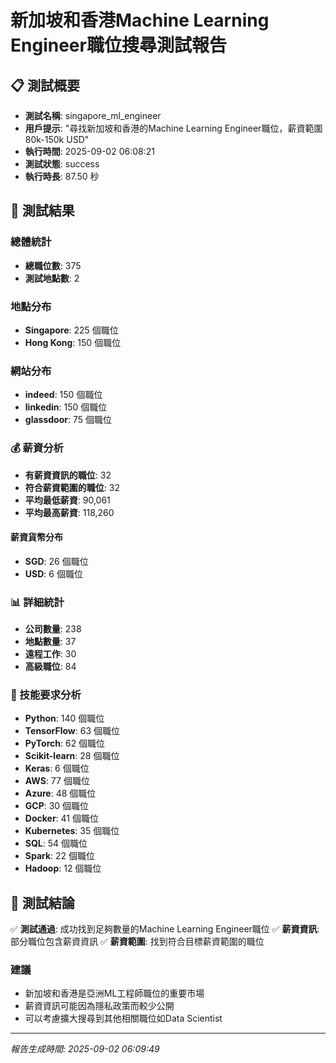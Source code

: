 # 新加坡和香港Machine Learning Engineer職位搜尋測試報告

## 📋 測試概要

- **測試名稱**: singapore_ml_engineer
- **用戶提示**: "尋找新加坡和香港的Machine Learning Engineer職位，薪資範圍80k-150k USD"
- **執行時間**: 2025-09-02 06:08:21
- **測試狀態**: success
- **執行時長**: 87.50 秒

## 🎯 測試結果

### 總體統計
- **總職位數**: 375
- **測試地點數**: 2

### 地點分布
- **Singapore**: 225 個職位
- **Hong Kong**: 150 個職位

### 網站分布
- **indeed**: 150 個職位
- **linkedin**: 150 個職位
- **glassdoor**: 75 個職位

### 💰 薪資分析
- **有薪資資訊的職位**: 32
- **符合薪資範圍的職位**: 32
- **平均最低薪資**: 90,061
- **平均最高薪資**: 118,260

#### 薪資貨幣分布
- **SGD**: 26 個職位
- **USD**: 6 個職位

### 📊 詳細統計
- **公司數量**: 238
- **地點數量**: 37
- **遠程工作**: 30
- **高級職位**: 84

### 🔧 技能要求分析
- **Python**: 140 個職位
- **TensorFlow**: 63 個職位
- **PyTorch**: 62 個職位
- **Scikit-learn**: 28 個職位
- **Keras**: 6 個職位
- **AWS**: 77 個職位
- **Azure**: 48 個職位
- **GCP**: 30 個職位
- **Docker**: 41 個職位
- **Kubernetes**: 35 個職位
- **SQL**: 54 個職位
- **Spark**: 22 個職位
- **Hadoop**: 12 個職位

## 🎯 測試結論

✅ **測試通過**: 成功找到足夠數量的Machine Learning Engineer職位
✅ **薪資資訊**: 部分職位包含薪資資訊
✅ **薪資範圍**: 找到符合目標薪資範圍的職位

### 建議
- 新加坡和香港是亞洲ML工程師職位的重要市場
- 薪資資訊可能因為隱私政策而較少公開
- 可以考慮擴大搜尋到其他相關職位如Data Scientist

---

*報告生成時間: 2025-09-02 06:09:49*
